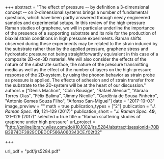 +++
abstract = "The effect of pressure -- by definition a 3-dimensional concept -- on 2-dimensional systems brings a number of fundamental questions, which have been partly answered through newly engineered samples and experimental setups. In this review of the high-pressure Raman studies of graphene, we will in particular underline the importance of the presence of a supporting substrate and its role for the production of biaxial strain conditions in high pressure experiments. Raman shifts observed during these experiments may be related to the strain induced by the substrate rather than by the applied pressure, graphene stress and hydrostatic pressure not being straightforwardly equivalent in this case of a composite 2D-on-3D material. We will also consider the effects of the nature of the substrate surface, the nature of the pressure transmitting media as well as the effect of the number of layers on the high-pressure response of the 2D-system, by using the phonon behavior as strain probe as pressure is applied. The effects of adhesion and of strain transfer from the substrate to the 2D-system will be at the heart of our discussion."
authors = ["Denis Machon", "Colin Bousige", "Rafael Alencar", "Abraao Torres-Dias", "Félix Balima", "Jimmy Nicolle", "Gardênia de Sousa Pinheiro", "Antonio Gomes Souza Filho", "Alfonso San-Miguel"]
date = "2017-10-03"
image_preview = ""
math = true
publication_types = ["2"]
publication = "*J. Raman Spec.* __49__, 121–129 (2017)"
publication_short = "*J. Raman Spec.* __49__, 121–129 (2017)"
selected = true
title = "Raman scattering studies of graphene under high pressure"
url_project = "http://onlinelibrary.wiley.com/doi/10.1002/jrs.5284/abstract;jsessionid=70BB3B74DF3929CDEDCF566A060343CE.f02t02"


+++

url_pdf = "pdf/jrs5284.pdf"
<!-- url_slides = "#" -->
<!-- url_video = "#" -->
<!-- url_code = "#" -->
<!-- url_dataset = "#" -->











